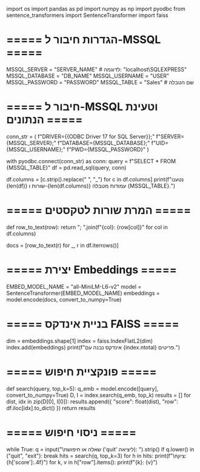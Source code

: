 import os
import pandas as pd
import numpy as np
import pyodbc
from sentence_transformers import SentenceTransformer
import faiss

# ===== הגדרות חיבור ל-MSSQL =====
MSSQL_SERVER = "SERVER_NAME"     # לדוגמה: "localhost\\SQLEXPRESS"
MSSQL_DATABASE = "DB_NAME"
MSSQL_USERNAME = "USER"
MSSQL_PASSWORD = "PASSWORD"
MSSQL_TABLE    = "Sales"         # שם הטבלה

# ===== חיבור ל-MSSQL וטעינת הנתונים =====
conn_str = (
    f"DRIVER={{ODBC Driver 17 for SQL Server}};"
    f"SERVER={MSSQL_SERVER};"
    f"DATABASE={MSSQL_DATABASE};"
    f"UID={MSSQL_USERNAME};"
    f"PWD={MSSQL_PASSWORD}"
)

with pyodbc.connect(conn_str) as conn:
    query = f"SELECT * FROM {MSSQL_TABLE}"
    df = pd.read_sql(query, conn)

df.columns = [c.strip().replace(" ", "_") for c in df.columns]
print(f"נטענו {len(df)} שורות ו-{len(df.columns)} עמודות מטבלה {MSSQL_TABLE}.")

# ===== המרת שורות לטקסטים =====
def row_to_text(row):
    return "; ".join(f"{col}: {row[col]}" for col in df.columns)

docs = [row_to_text(r) for _, r in df.iterrows()]

# ===== יצירת Embeddings =====
EMBED_MODEL_NAME = "all-MiniLM-L6-v2"
model = SentenceTransformer(EMBED_MODEL_NAME)
embeddings = model.encode(docs, convert_to_numpy=True)

# ===== בניית אינדקס FAISS =====
dim = embeddings.shape[1]
index = faiss.IndexFlatL2(dim)
index.add(embeddings)
print(f"אינדקס נבנה עם {index.ntotal} פריטים.")

# ===== פונקציית חיפוש =====
def search(query, top_k=5):
    q_emb = model.encode([query], convert_to_numpy=True)
    D, I = index.search(q_emb, top_k)
    results = []
    for dist, idx in zip(D[0], I[0]):
        results.append({
            "score": float(dist),
            "row": df.iloc[idx].to_dict()
        })
    return results

# ===== ניסוי חיפוש =====
while True:
    q = input("\nשאלה או חיפוש ('quit' ליציאה): ").strip()
    if q.lower() in ("quit", "exit"):
        break
    hits = search(q, top_k=3)
    for h in hits:
        print(f"\nציון: {h['score']:.4f}")
        for k, v in h["row"].items():
            print(f"{k}: {v}")
